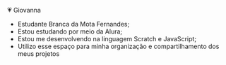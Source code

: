 💗 Giovanna
- Estudante Branca da Mota Fernandes;
- Estou estudando por meio da Alura;
- Estou me desenvolvendo na linguagem Scratch e JavaScript;
- Utilizo esse espaço para minha organização e compartilhamento dos meus projetos
